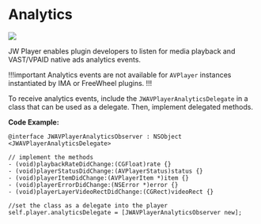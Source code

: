 # Analytics

<img src="https://img.shields.io/badge/SDK-iOS%20v3-0AAC29.svg?logo=apple">

JW Player enables plugin developers to listen for media playback and VAST/VPAID native ads analytics events.

!!!important
Analytics events are not available for `AVPlayer` instances instantiated by IMA or FreeWheel plugins.
!!!

To receive analytics events, include the `JWAVPlayerAnalyticsDelegate` in a class that can be used as a delegate. Then, implement delegated methods. 

**Code Example:**

```Obj-C
@interface JWAVPlayerAnalyticsObserver : NSObject <JWAVPlayerAnalyticsDelegate>

// implement the methods
- (void)playbackRateDidChange:(CGFloat)rate {}
- (void)playerStatusDidChange:(AVPlayerStatus)status {}
- (void)playerItemDidChange:(AVPlayerItem *)item {}
- (void)playerErrorDidChange:(NSError *)error {}
- (void)playerLayerVideoRectDidChange:(CGRect)videoRect {}

//set the class as a delegate into the player
self.player.analyticsDelegate = [JWAVPlayerAnalyticsObserver new];
```
